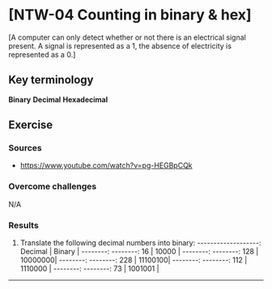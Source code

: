 # [NTW-04 Counting in binary & hex]
[A computer can only detect whether or not there is an electrical signal present. A signal is represented as a 1, the absence of electricity is represented as a 0.]

## Key terminology
**Binary**
**Decimal**
**Hexadecimal** 

## Exercise
### Sources

- https://www.youtube.com/watch?v=pg-HEGBpCQk

### Overcome challenges
N/A

### Results

1. Translate the following decimal numbers into binary:
-------------------:
 Decimal  |  Binary |
 --------: --------:
 16       | 10000   |
 --------: --------:
 128      | 10000000|
 --------: --------:
 228      | 11100100|
 --------: --------:
 112      | 1110000 |
 --------: --------:
 73       | 1001001 |
--------------------  



